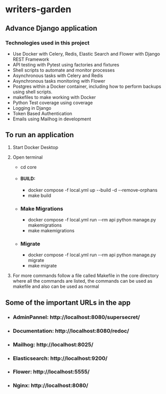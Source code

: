 # writers-garden
## Advance Django application 

### Technologies used in this project 
  -   Use Docker with Celery, Redis, Elastic Search and Flower with Django REST Framework
  -   API testing with Pytest using factories and fixtures
  -   Shell scripts to automate and monitor processes
  -   Asynchronous tasks with Celery and Redis
  -   Asynchronous tasks monitoring with Flower
  -   Postgres within a Docker container, including how to perform backups using shell scripts.
  -   makefiles to make working with Docker
  -   Python Test coverage using coverage
  -   Logging in Django
  -   Token Based Authentication
  -   Emails using Mailhog in development

## To run an application
1. Start Docker Desktop
2. Open terminal
    - cd core
    - #### BUILD:
         -  docker compose -f local.yml up --build -d --remove-orphans
         -  make build
     - ### Make Migrations
         - docker compose -f local.yml run --rm api python manage.py makemigrations
         - make makemigrations
    - ### Migrate
        - docker compose -f local.yml run --rm api python manage.py migrate
        - make migrate

3. For more commands follow a file called Makefile in the core directory where all the commands are listed, the commands can be used as makefile and also can be used as normal

## Some of the important URLs in the app
- ### AdminPannel: http://localhost:8080/supersecret/
- ### Documentation: http://localhost:8080/redoc/
- ### Mailhog: http://localhost:8025/
- ### Elasticsearch: http://localhost:9200/
- ### Flower: http://localhost:5555/
- ### Nginx: http://localhost:8080/
